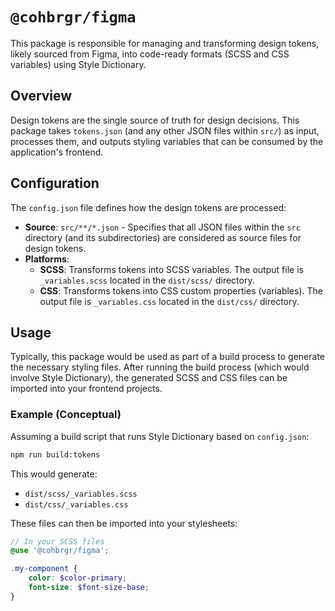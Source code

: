 # `@cohbrgr/figma`

This package is responsible for managing and transforming design tokens, likely sourced from Figma, into code-ready formats (SCSS and CSS variables) using Style Dictionary.

## Overview

Design tokens are the single source of truth for design decisions. This package takes `tokens.json` (and any other JSON files within `src/`) as input, processes them, and outputs styling variables that can be consumed by the application's frontend.

## Configuration

The `config.json` file defines how the design tokens are processed:

-   **Source**: `src/**/*.json` - Specifies that all JSON files within the `src` directory (and its subdirectories) are considered as source files for design tokens.
-   **Platforms**:
    -   **SCSS**: Transforms tokens into SCSS variables. The output file is `_variables.scss` located in the `dist/scss/` directory.
    -   **CSS**: Transforms tokens into CSS custom properties (variables). The output file is `_variables.css` located in the `dist/css/` directory.

## Usage

Typically, this package would be used as part of a build process to generate the necessary styling files. After running the build process (which would involve Style Dictionary), the generated SCSS and CSS files can be imported into your frontend projects.

### Example (Conceptual)

Assuming a build script that runs Style Dictionary based on `config.json`:

```bash
npm run build:tokens
```

This would generate:

-   `dist/scss/_variables.scss`
-   `dist/css/_variables.css`

These files can then be imported into your stylesheets:

```scss
// In your SCSS files
@use '@cohbrgr/figma';

.my-component {
    color: $color-primary;
    font-size: $font-size-base;
}
```
